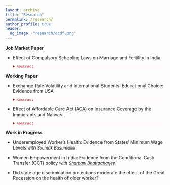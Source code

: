 ```yaml
---
layout: archive
title: "Research"
permalink: /research/
author_profile: true
header:
  og_image: "research/ecdf.png"
---
```


**Job Market Paper**

- Effect of Compulsory Schooling Laws on Marriage and Fertility in India

    <details style="font-size:80%; background-color:#fffbfa;">
    <summary style="color:#a51417; font-family:courier; font-size:100%;"> Abstract </summary> 
    This paper exploits an education policy in India generated by a 2010 schooling reform to examine the effect of education on fertility and related behavior. The key element of the reform was that it required students to complete eight years of primary education (age 6-14 years). An instrumental variable difference-in-difference approach is used that measures the exogenous variation in treatment intensity in different states across birth cohorts measured by birth year and birth months. The reform led to an increase in education, a delay in marriage, postponing sexual activity and reduced fertility beginning at the age of 22. The paper also examines the pathways through which increased education affects fertility. The findings suggest early use of modern contraceptives, reduction in the marital education gap, increased literacy and utilization of healthcare services contribute to reduced fertility. These results are consistent with women having greater control over their fertility decision and increased empowerment thereby highlighting the importance of the policy efforts of the government to employ in their effort to promote education.
    </details> 

**Working Paper**

- Exchange Rate Volatility and International Students’ Educational Choice: Evidence from USA

    <details style="font-size:80%; background-color:#fffbfa;">
    <summary style="color:#a51417; font-family:courier; font-size:100%;"> Abstract </summary> 
    Does the economic situation prevailing in the home country of an international student affect his/her educational choice in the U.S.? To address this question, I use exchange rates as exogenous price shocks to the international students’ budget constraint to pay for higher education in the host country. To theorize, in response to changes in real exchange rates, how the foreign students’ demand behaviour in terms of educational attainment is affected is studied in this paper. For estimation, data from several sources for 2000-2019 time-period is used. Although insignificant, I find international undergraduate enrollment decreases as prices of education increases caused by fluctuations in the exchange rate. However, this isn't true for graduate enrollment. The paper also exploits other macroeconomic indicators and availability of substitutes in the home country that affects foreign demand for U.S. higher education. The theoretical model further elucidates the empirical puzzle of the foreign students’ demand behavior in terms of educational attainment.
    </details> 

- Effect of Affordable Care Act (ACA) on Insurance Coverage by the Immigrants and Natives

    <details style="font-size:80%; background-color:#fffbfa;">
    <summary style="color:#a51417; font-family:courier; font-size:100%;"> Abstract </summary> 
    The Affordable Care Act (ACA) of 2010 included an expansion of Medicaid public health insurance to more low income individuals beginning in 2014. The ACA aimed to achieve nearly universal health insurance coverage in the United States through a combination of mandates, regulations on insurers, expanding Medicaid subsidies and health insurance exchanges, most of which took effect in 2014. This paper estimates the effects of the ACA on health insurance coverage using data from the American Community Survey (ACS) by utilizing difference-in-difference-in-differences model that exploit cross-sectional variation in the intensity of treatment arising from state participation in the Medicaid expansion in 2014 and comparing the effects among natives and immigrants. This study contributes to understand the limits of the ACA in reducing disparities in insurance coverage and exploring how patterns of coverage differ for different sources of insurance among the natives and immigrants. It is observed that the gap is lower in magnitude between the natives and immigrants in terms of public and Medicaid insurance coverage after the ACA implementation. 
    </details> 

**Work in Progress**

- Underemployed Worker’s Health: Evidence from States’ Minimum Wage Levels <span style="font-size:13px;"> *with Soumak Basumallik* </span>

- Women Empowerment in India: Evidence from the Conditional Cash Transfer (CCT) policy <span style="font-size:13px;"> *with [Sharbani Bhattacharjee](https://sites.google.com/view/sharbani/home?authuser=0)* </span>

- Did state age discrimination protections moderate the effect of the Great Recession on the health of older worker?

